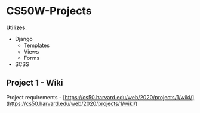 # CS50W-Projects

**Utilizes**:
- Django 
  - Templates
  - Views
  - Forms
- SCSS

## Project 1 - Wiki 
Project requirements - [https://cs50.harvard.edu/web/2020/projects/1/wiki/](https://cs50.harvard.edu/web/2020/projects/1/wiki/)
